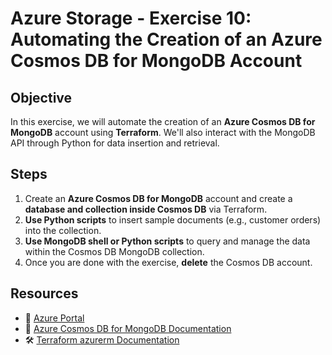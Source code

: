 # **Azure Storage - Exercise 10: Automating the Creation of an Azure Cosmos DB for MongoDB Account**

## **Objective**

In this exercise, we will automate the creation of an **Azure Cosmos DB for MongoDB** account using **Terraform**. We'll also interact with the MongoDB API through Python for data insertion and retrieval.

## **Steps**

1. Create an **Azure Cosmos DB for MongoDB** account and create a **database and collection inside Cosmos DB** via Terraform. 
2. **Use Python scripts** to insert sample documents (e.g., customer orders) into the collection.
3. **Use MongoDB shell or Python scripts** to query and manage the data within the Cosmos DB MongoDB collection.
4. Once you are done with the exercise, **delete** the Cosmos DB account.

## **Resources**

- 📌 [Azure Portal](https://portal.azure.com)
- 📖 [Azure Cosmos DB for MongoDB Documentation](https://learn.microsoft.com/en-us/azure/cosmos-db/mongodb/)
- 🛠 [Terraform azurerm Documentation](https://registry.terraform.io/providers/hashicorp/azurerm/latest/docs)